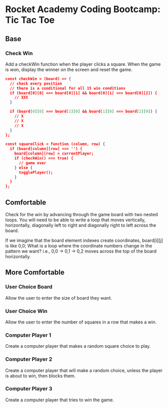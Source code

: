 # Rocket Academy Coding Bootcamp: Tic Tac Toe

## Base
### Check Win
Add a checkWin function when the player clicks a square. When the game is won, display the winner on the screen and reset the game.

```json
const checkWin = (board) => {
  // check every position
  // there is a conditional for all 15 win conditions
  if (board[0][0] === board[0][1] && board[0][1] === board[0][2]) {
    // XXX
  }

  if (board[0][0] === board[1][0] && board[1][0] === board[2][0]) {
    // X
    // X
    // X
  }
};

const squareClick = function (column, row) {
  if (board[column][row] === '') {
    board[column][row] = currentPlayer;
    if (checkWin() === true) {
      // game over
    } else {
      togglePlayer();
    }
  }
};
```

## Comfortable
Check for the win by advancing through the game board with two nested loops. You will need to be able to write a loop that moves vertically, horizontally, diagonally left to right and diagonally right to left across the board.

If we imagine that the board element indexes create coordinates, board[i][j] is like 0,0; What is a loop where the coordinate numbers change in the pattern we want? i.e., 0,0 -> 0,1 -> 0,2 moves across the top of the board horizontally.

## More Comfortable
### User Choice Board
Allow the user to enter the size of board they want.

### User Choice Win
Allow the user to enter the number of squares in a row that makes a win.

### Computer Player 1
Create a computer player that makes a random square choice to play.
### Computer Player 2
Create a computer player that will make a random choice, unless the player is about to win, then blocks them.
### Computer Player 3
Create a computer player that tries to win the game.
